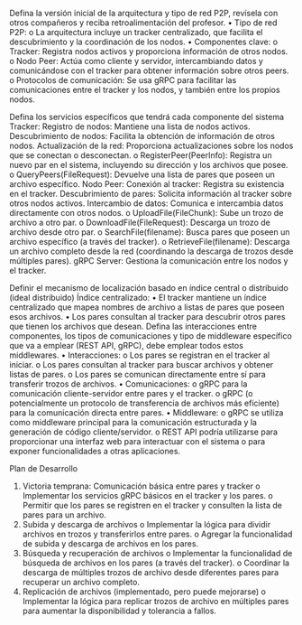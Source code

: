 Defina la versión inicial de la arquitectura y tipo de red P2P, revísela con otros compañeros y reciba retroalimentación del profesor.
•	Tipo de red P2P:
o	La arquitectura incluye un tracker centralizado, que facilita el descubrimiento y la coordinación de los nodos.
•	Componentes clave:
o	Tracker: Registra nodos activos y proporciona información de otros nodos.
o	Nodo Peer: Actúa como cliente y servidor, intercambiando datos y comunicándose con el tracker para obtener información sobre otros peers.
o	Protocolos de comunicación: Se usa gRPC para facilitar las comunicaciones entre el tracker y los nodos, y también entre los propios nodos.

Defina los servicios específicos que tendrá cada componente del sistema
Tracker:
Registro de nodos: Mantiene una lista de nodos activos.
Descubrimiento de nodos: Facilita la obtención de información de otros nodos.
Actualización de la red: Proporciona actualizaciones sobre los nodos que se conectan o desconectan.
o	RegisterPeer(PeerInfo): Registra un nuevo par en el sistema, incluyendo su dirección y los archivos que posee.
o	QueryPeers(FileRequest): Devuelve una lista de pares que poseen un archivo específico.
Nodo Peer:
Conexión al tracker: Registra su existencia en el tracker.
Descubrimiento de pares: Solicita información al tracker sobre otros nodos activos.
Intercambio de datos: Comunica e intercambia datos directamente con otros nodos.
o	UploadFile(FileChunk): Sube un trozo de archivo a otro par.
o	DownloadFile(FileRequest): Descarga un trozo de archivo desde otro par.
o	SearchFile(filename): Busca pares que poseen un archivo específico (a través del tracker).
o	RetrieveFile(filename): Descarga un archivo completo desde la red (coordinando la descarga de trozos desde múltiples pares).
gRPC Server: Gestiona la comunicación entre los nodos y el tracker.

Definir el mecanismo de localización basado en índice central o distribuido (ideal distribuido)
Índice centralizado:
•	El tracker mantiene un índice centralizado que mapea nombres de archivo a listas de pares que poseen esos archivos.
•	Los pares consultan al tracker para descubrir otros pares que tienen los archivos que desean.
Defina las interacciones entre componentes, los tipos de comunicaciones y tipo de middleware específico que va a emplear (REST API, gRPC), debe emplear todos estos middlewares.
•	Interacciones:
o	Los pares se registran en el tracker al iniciar.
o	Los pares consultan al tracker para buscar archivos y obtener listas de pares.
o	Los pares se comunican directamente entre sí para transferir trozos de archivos.
•	Comunicaciones:
o	gRPC para la comunicación cliente-servidor entre pares y el tracker.
o	gRPC (o potencialmente un protocolo de transferencia de archivos más eficiente) para la comunicación directa entre pares.
•	Middleware:
o	gRPC se utiliza como middleware principal para la comunicación estructurada y la generación de código cliente/servidor.
o	REST API podría utilizarse para proporcionar una interfaz web para interactuar con el sistema o para exponer funcionalidades a otras aplicaciones.

Plan de Desarrollo
1.	Victoria temprana: Comunicación básica entre pares y tracker 
o	Implementar los servicios gRPC básicos en el tracker y los pares.
o	Permitir que los pares se registren en el tracker y consulten la lista de pares para un archivo.
2.	Subida y descarga de archivos 
o	Implementar la lógica para dividir archivos en trozos y transferirlos entre pares.
o	Agregar la funcionalidad de subida y descarga de archivos en los pares.
3.	Búsqueda y recuperación de archivos 
o	Implementar la funcionalidad de búsqueda de archivos en los pares (a través del tracker).
o	Coordinar la descarga de múltiples trozos de archivo desde diferentes pares para recuperar un archivo completo.
4.	Replicación de archivos (implementado, pero puede mejorarse)
o	Implementar la lógica para replicar trozos de archivo en múltiples pares para aumentar la disponibilidad y tolerancia a fallos.

